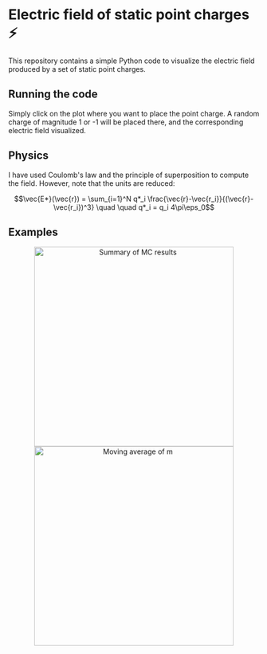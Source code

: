 # Electric field of static point charges ⚡️
This repository contains a simple Python code to visualize the electric field produced by a set of static point charges.

## Running the code
Simply click on the plot where you want to place the point charge. A random charge of magnitude 1 or -1 will be placed there, and the corresponding electric field visualized.

## Physics
I have used Coulomb's law and the principle of superposition to compute the field. However, note that the units are reduced:
``` math
\vec{E*}(\vec{r}) = \sum_{i=1}^N q*_i \frac{\vec{r}-\vec{r_i}}{(\vec{r}-\vec{r_i})^3}  \quad \quad q*_i = q_i 4\pi\eps_0
```


## Examples
<p align="center">
<img src="./images/summary.png" alt="Summary of MC results" width="400" height="auto" />
<img src="./images/m_evolution.jpg" alt="Moving average of m" width="400" height="auto">
</p>
